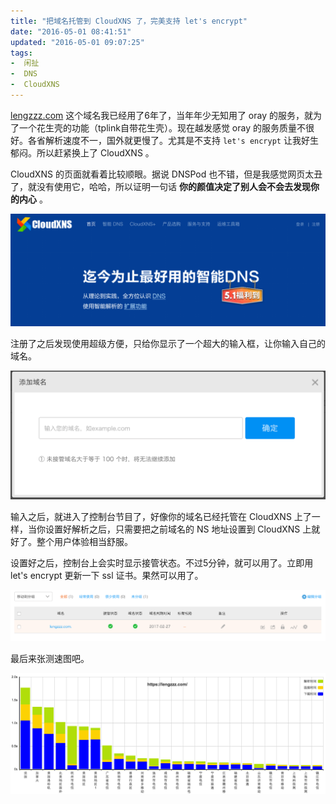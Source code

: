 ```yaml
---
title: "把域名托管到 CloudXNS 了，完美支持 let's encrypt"
date: "2016-05-01 08:41:51"
updated: "2016-05-01 09:07:25"
tags:
-  闲扯
-  DNS
-  CloudXNS
---
```



[lengzzz.com](https://lengzzz.com) 这个域名我已经用了6年了，当年年少无知用了 oray 的服务，就为了一个花生壳的功能（tplink自带花生壳）。现在越发感觉 oray 的服务质量不很好。各省解析速度不一，国外就更慢了。尤其是不支持 `let's encrypt` 让我好生郁闷。所以赶紧换上了 CloudXNS 。

CloudXNS 的页面就看着比较顺眼。据说 DNSPod 也不错，但是我感觉网页太丑了，就没有使用它，哈哈，所以证明一句话 **你的颜值决定了别人会不会去发现你的内心** 。

![QQ20160501-0@2x.png-321.5kB][1]

注册了之后发现使用超级方便，只给你显示了一个超大的输入框，让你输入自己的域名。

![QQ20160501-1@2x.png-43.7kB][2]

输入之后，就进入了控制台节目了，好像你的域名已经托管在 CloudXNS 上了一样，当你设置好解析之后，只需要把之前域名的 NS 地址设置到 CloudXNS 上就好了。整个用户体验相当舒服。

设置好之后，控制台上会实时显示接管状态。不过5分钟，就可以用了。立即用 let's encrypt 更新一下 ssl 证书。果然可以用了。

![QQ20160501-2@2x.png-70.3kB][3]

最后来张测速图吧。

![QQ20160501-3@2x.png-138.9kB][4]

  [1]: /images/f9e146686ecd27ddbd7424e8c6a6169b.png
  [2]: /images/0e13753a1874c7bf2b348f4aca064f45.png
  [3]: /images/24d97e9041fe854f0a0a90461e921a72.png
  [4]: /images/7d9691daa44d1454cc69023bfa78d502.png
